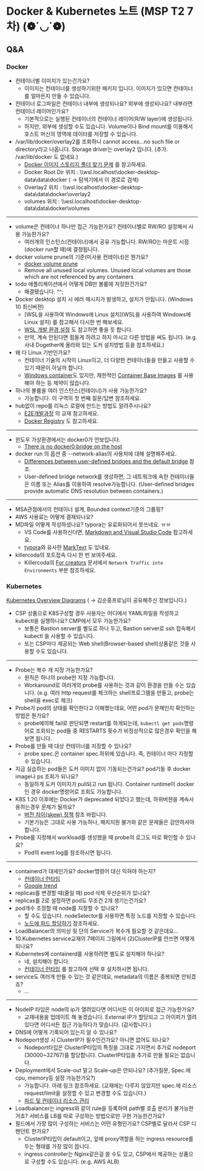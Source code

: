 
# Docker & Kubernetes 노트 (MSP T2 7차)   (❁´◡`❁)

## Q&A

### Docker

- 컨테이너별 이미지가 있는건가요?
  - 이미지는 컨테이너를 생성하기위한 패키지 입니다. 이미지가 있으면 컨테이너를 얼마든지 만들 수 있습니다. 
- 컨테이너 로그파일은 컨테이너 내부에 생성되나요? 외부에 생성되나요? 내부라면 컨테이너 레이어인가요?
  - 기본적으로는 실행된 컨테이너의 컨테이너 레이어(R/W layer)에 생성됩니다.
  - 하지만, 외부에 생성할 수도 있습니다. Volume이나 Bind mount를 이용해서 호스트 머신의 영역에 데이터를 저장할 수 있습니다.
- /var/lib/docker/overlay2를 조회하니 cannot access...no such file or directory라고 나옵니다. Storage driver는 overlay2 입니다. (추가. /var/lib/docker 도 없네요.)
  - [Docker 이미지 스토리지 폴더 찾기 문제](https://docs.microsoft.com/ko-kr/windows/wsl/tutorials/wsl-containers#trouble-finding-docker-image-storage-folder) 를 참고하세요.
  - Docker Root Dir 위치 : \\\\wsl.localhost\docker-desktop-data\data\docker ( -> 탐색기에서 이 경로로 검색)
  - Overlay2 위치 : \\\\wsl.localhost\docker-desktop-data\data\docker\overlay2
  - volumes 위치 : \\\\wsl.localhost\docker-desktop-data\data\docker\volumes

---

- volume은 컨테이너 하나만 접근 가능한가요? 컨테이너별로 RW/RO 설정해서 사용 가능한가요?
  - 여러개의 인스턴스(컨테이너)에서 공유 가능합니다. RW/RO는 마운트 시점(docker run할 때)에 결정됩니다.
- docker volume prune의 기준(미사용 컨테이너)은 뭔가요?
  - [docker volume prune](https://docs.docker.com/engine/reference/commandline/volume_prune/)  
  - Remove all unused local volumes. Unused local volumes are those which are not referenced by any containers
- todo 애플리케이션에서 어떻게 DB만 볼륨에 저장한건가요?
  - 해결됐습니다. ^^;
- Docker desktop 설치 시 에러 메시지가 발생하고, 설치가 안됩니다. (Windows 10 최신버젼)
  - [WSL을 사용하여 Windows에 Linux 설치](WSL을 사용하여 Windows에 Linux 설치) 를 참고해서 다시한 번 해보세요.
  - [WSL 개발 환경 설정](https://docs.microsoft.com/ko-kr/windows/wsl/setup/environment) 도 참고하면 좋을 듯 합니다.
  - 만약, 계속 안된다면 힘들게 하려고 하지 마시고 다른 방법을 써도 됩니다. (e.g. 사내 Dogether에 올라와 있는 도커 설치방법 등을 참조하세요.)
- 왜 다 Linux 기반인가요?
  - 컨테이너 기술의 시작이 Linux이고, 더 다양한 컨테이너들을 만들고 사용할 수 있기 때문이 아닐까 합니다.
  - [Windows container](https://docs.microsoft.com/en-us/virtualization/windowscontainers/about/)도 있지만, 제한적인 [Container Base Images](https://docs.microsoft.com/en-us/virtualization/windowscontainers/manage-containers/container-base-images) 를 사용해야 하는 등 제약이 많습니다.
- 하나의 볼륨을 여러 인스턴스(컨테이너)가 사용 가능한가요?
  - 가능합니다. 이 구역의 첫 번째 질문/답변 참조하세요.
- hub없이 repo를 리눅스 로컬에 만드는 방법도 알려주시나요?
  - [E2E개발과정](https://devops.sdsdev.co.kr/confluence/x/t4ITAw) 의 교재 참고하세요.
  - [Docker Registry](https://docs.docker.com/registry/) 도 참고하세요.

---

- 윈도우 가상환경에서는 docker0가 안보입니다.
  - [There is no docker0 bridge on the host](https://docs.docker.com/desktop/networking/#there-is-no-docker0-bridge-on-the-host)
- docker run 의 옵션 중 --network-alias의 사용처에 대해 설명해주세요.
  - [Differences between user-defined bridges and the default bridge](https://docs.docker.com/network/bridge/#differences-between-user-defined-bridges-and-the-default-bridge) 참조.
  - User-defined bridge network를 생성하면, 그 네트워크에 속한 컨테이너들은 이름 또는 Alias를 이용하여 resolve가능합니다. (User-defined bridges provide automatic DNS resolution between containers.)  

---

- MSA관점에서의 컨테이너 설계, Bounded context기준의 그룹핑?
- AWS 사용료는 어떻게 결재되나요?
- MD파일 어떻게 작성하셨나요? typora는 유료화되어서 못쓰네요. ㅠㅠ
  - VS Code를 사용하신다면, [Markdown and Visual Studio Code](https://code.visualstudio.com/docs/languages/markdown) 참고하세요.
  - [typora](https://typora.io/)와 유사한 [MarkText](https://github.com/marktext/marktext) 도 있네요.
- killercoda의 포트접속 다시 한 번 보여주세요.
  - Killercoda의 [For creators](https://killercoda.com/creators) 문서에서 `Network Traffic into Environments` 부분 참조하세요.


### Kubernetes

[Kubernetes Overview Diagrams](https://shipit.dev/posts/kubernetes-overview-diagrams.html)  ( -> 김순홍프로님이 공유해주신 정보입니다.)

- CSP 상품으로 K8S구성할 경우 사용자는 어디에서 YAML파일을 작성하고 kubectl을 실행하나요? CMP에서 모두 가능한가요?
  - 보통은 Bastion server를 별도로 하나 두고, Bastion server로 ssh 접속해서 kubectl 을 사용할 수 있습니다.
  - 또는 CSP마다 제공되는 Web shell(Browser-based shell)상품같은 것을 사용할 수도 있습니다.

---

- Probe는 복수 개 지정 가능한가요?
  - 원칙은 하나의 probe만 지정 가능합니다.
  - Workaround로 여러개의 probe를 사용하는 것과 같이 환경을 만들 수는 있습니다. (e.g. 여러 http request를 체크하는 shell프로그램을 만들고, probe는 shell을 exec로 체크)
- Probe가 pod의 상태를 확인한다고 이해했는데요, 어떤 pod가 문제인지 확인하는 방법은 뭔가요?
  - probe에의해 fail로 판단되면 restart를 하게되는데, `kubectl get pods`명령어로 조회되는 pod들 중 RESTARTS 횟수가 비정상적으로 많은경우 확인을 해보면 됩니다.
- Probe를 만들 때 대상 컨테이너를 지정할 수 있나요?
  - probe spec.은 container spec.하위에 있습니다. 즉, 컨테이너 마다 지정할 수 있습니다.
- 지금 실습하는 pod들은 도커 이미지 없이 기동되는건가요? pod기동 후 docker image나 ps 조회가 되나요?
  - 동일하게 도커 이미지가 pull되고 run 됩니다. Container runtime이 docker인 경우 docker명령어로 조회도 가능합니다.
- K8S 1.20 이후에는 Docker가 deprecated 되었다고 했는데, 하위버젼을 계속사용하는경우 문제가 될까요?
  - [버전 차이(skew) 정책](https://kubernetes.io/ko/releases/version-skew-policy/) 참조 바랍니다.
  - 기본기능은 그대로 사용 가능하나, 패치지원 불가와 같은 문제들은 감안하셔야 합니다.
- Probe를 지정해서 workload를 생성했을 때 probe의 로그도 따로 확인할 수 있나요?
  - Pod의 event log를 참조하시면 됩니다.

---

- containerd가 대세인가요? docker명령어 대신 익혀야 하는지?
  - [컨테이너 런타임](https://kubernetes.io/ko/docs/setup/production-environment/container-runtimes/)
  - [Google trend](https://trends.google.com/trends/explore?date=today%205-y&q=containerd,cri-o)
- replicas를 변경할 때(줄일 때) pod 삭제 우선순위가 있나요?
- replicas를 2로 설정하면 pod도 무조건 2개 생기는건가요?
- pod개수 조정할 때 node를 지정할 수 있나요?
  - 할 수도 있습니다.  nodeSelector를 사용하면 특정 노드를 지정할 수 있습니다.
  - [노드에 파드 할당하기](https://kubernetes.io/ko/docs/concepts/scheduling-eviction/assign-pod-node/) 참조하세요.
- LoadBalancer의 의미상 뒷 단의 Service가 복수개 필요할 것 같은데요...
- 10.Kubernetes service교재의 7페이지 그림에서 (2)ClusterIP를 안쓰면 어떻게 되나요?
- Kubernetes에 containerd를 사용하려면 별도로 설치해야 하나요?
  - 네, 설치해야 합니다. 
  - [컨테이너 런타임](https://kubernetes.io/ko/docs/setup/production-environment/container-runtimes/) 를 참고하여 선택 후 설치하시면 됩니다.
- service도 여러개 만들 수 있는 것 같은데요, metadata의 이름은 중복되면 안되겠죠?
  - ...

---

- NodeIP 타임은 node의 ip가 열려있다면 어디서든 이 아이피로 접근 가능한가요?
  - 교재내용을 업데이트 해 놓겠습니다. External IP가 할당되고 그 아이피가 열려있다면 어디서든 접근 가능하다가 맞습니다. (감사합니다.)
- DNS에 어떻게 기록되어 있는지 알 수 있나요?
- Nodeport생성 시 ClusterIP가 필수인건가요? 아니면 없어도 되나요?
  - Nodeport타입은 ClusterIP타입의 특징을 그대로 가지면서 추가로 nodeport (30000~32767)를 할당합니다. ClusterIP타입을 추가로 만들 필요는 없습니다.
- Deployment에서 Scale-out 말고 Scale-up은 안되나요? (추가질문, Spec.에 cpu, memory등 설정 가능한가요?)
  - 가능합니다. 아래 링크 참조하세요. (교재에는 다루지 않았지만 spec.에 리소스 request/limit을 설정할 수 있고 변경할 수도 있습니다.)
  - [파드 및 컨테이너 리소스 관리](https://kubernetes.io/ko/docs/concepts/configuration/manage-resources-containers/)
- Loadbalancer는 ingress와 같이 rule을 등록하여 path별 호출 분리가 불가능한거죠? 서비스를 LB를 따로 구성하는 방법으로만 구현 가능한건가요?
- 필드에서 가장 많이 구성하는 서비스는 어떤 유형인가요? CSP별로 달라서 CSP 디펜던트 한가요?
  - ClusterIP타입이 default이고, 앞에 proxy역할을 하는 ingress resource를 두는 형태를 가장 많이 씁니다.
  - ingress controller는 Nginx같은걸 쓸 수도 있고, CSP에서 제공하는 상품으로 구성할 수도 있습니다. (e.g. AWS ALB)

